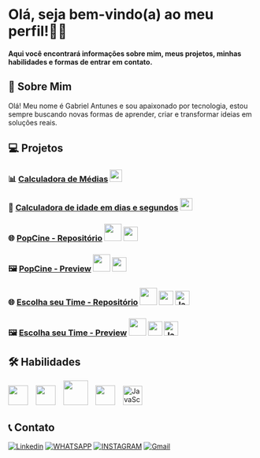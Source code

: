 # Olá, seja bem-vindo(a) ao meu perfil!👨‍💻
#### Aqui você encontrará informações sobre mim, meus projetos, minhas habilidades e formas de entrar em contato.

## 👋 Sobre Mim
Olá! Meu nome é Gabriel Antunes e sou apaixonado por tecnologia, estou sempre buscando novas formas de aprender, criar e transformar ideias em soluções reais.

## 💻 Projetos  
### 📊 [Calculadora de Médias](https://github.com/antunesdvz/calculadora-de-medias) <img src="https://upload.wikimedia.org/wikipedia/en/3/30/Java_programming_language_logo.svg" width="25" />
### 📅 [Calculadora de idade em dias e segundos](https://github.com/antunesdvz/idade-em-dias)  <img src="https://upload.wikimedia.org/wikipedia/commons/c/c3/Python-logo-notext.svg" width="25" />
### 🌐 [PopCine - Repositório](https://github.com/antunesdvz/popcine-site) <img src="https://upload.wikimedia.org/wikipedia/commons/6/61/HTML5_logo_and_wordmark.svg" width="35" />   <img src="https://upload.wikimedia.org/wikipedia/commons/6/62/CSS3_logo.svg" width="29" />
### 🖼️ [PopCine - Preview](https://antunesdvz.github.io/popcine-site/) <img src="https://upload.wikimedia.org/wikipedia/commons/6/61/HTML5_logo_and_wordmark.svg" width="35" />   <img src="https://upload.wikimedia.org/wikipedia/commons/6/62/CSS3_logo.svg" width="29" />

### 🌐 [Escolha seu Time - Repositório](https://github.com/antunesdvz/escolher-time) <img src="https://upload.wikimedia.org/wikipedia/commons/6/61/HTML5_logo_and_wordmark.svg" width="35" /> <img src="https://upload.wikimedia.org/wikipedia/commons/6/62/CSS3_logo.svg" width="29" /> <img src="https://upload.wikimedia.org/wikipedia/commons/9/99/Unofficial_JavaScript_logo_2.svg" alt="JavaScript Logo" width="29">

### 🖼️ [Escolha seu Time - Preview](https://antunesdvz.github.io/escolher-time/) <img src="https://upload.wikimedia.org/wikipedia/commons/6/61/HTML5_logo_and_wordmark.svg" width="35" /> <img src="https://upload.wikimedia.org/wikipedia/commons/6/62/CSS3_logo.svg" width="29" /> <img src="https://upload.wikimedia.org/wikipedia/commons/9/99/Unofficial_JavaScript_logo_2.svg" alt="JavaScript Logo" width="29">

## 🛠️ Habilidades
<p align="left">
  <img src="https://upload.wikimedia.org/wikipedia/en/3/30/Java_programming_language_logo.svg" width="40" />
  &nbsp;&nbsp;
  <img src="https://upload.wikimedia.org/wikipedia/commons/c/c3/Python-logo-notext.svg" width="40" />
  &nbsp;&nbsp;
  <img src="https://upload.wikimedia.org/wikipedia/commons/6/61/HTML5_logo_and_wordmark.svg" width="50" />
  &nbsp;&nbsp;
  <img src="https://upload.wikimedia.org/wikipedia/commons/6/62/CSS3_logo.svg" width="40" />
  &nbsp;&nbsp;
  <img src="https://upload.wikimedia.org/wikipedia/commons/9/99/Unofficial_JavaScript_logo_2.svg" alt="JavaScript Logo" width="39">

</p>

## 📞 Contato

[![Linkedin](https://img.shields.io/badge/LinkedIn-0077B5?style=for-the-badge&logo=linkedin&logoColor=white)](https://www.linkedin.com/in/gabriel-antunesdv/)
[![WHATSAPP](https://img.shields.io/badge/WhatsApp-25D366?style=for-the-badge&logo=whatsapp&logoColor=white)](https://web.whatsapp.com/+5546991192399)
[![INSTAGRAM](https://img.shields.io/badge/Instagram-E4405F?style=for-the-badge&logo=instagram&logoColor=white)](https://www.instagram.com/antunesdvz/)
[![Gmail](https://img.shields.io/badge/Gmail-fff?style=for-the-badge&logo=Gmail&logoColor=e71c18)](mailto:g.2008.antunes@gmail.com)
